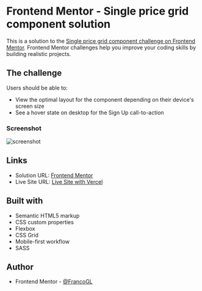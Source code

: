 # Frontend Mentor - Single price grid component solution

This is a solution to the [Single price grid component challenge on Frontend Mentor](https://www.frontendmentor.io/challenges/single-price-grid-component-5ce41129d0ff452fec5abbbc). Frontend Mentor challenges help you improve your coding skills by building realistic projects. 

## The challenge

Users should be able to:

- View the optimal layout for the component depending on their device's screen size
- See a hover state on desktop for the Sign Up call-to-action

### Screenshot

![screenshot](https://i.imgur.com/ywCkxln.png)

## Links

- Solution URL: [Frontend Mentor](https://www.frontendmentor.io/solutions/single-price-grid-component-css-flexbox-grid-sass-3NkXJ1WQb)
- Live Site URL: [Live Site with Vercel](https://femc-single-price-grid-component-master.vercel.app/)

## Built with

- Semantic HTML5 markup
- CSS custom properties
- Flexbox
- CSS Grid
- Mobile-first workflow
- SASS


## Author

- Frontend Mentor - [@FrancoGL](https://www.frontendmentor.io/profile/FrancoGL)
